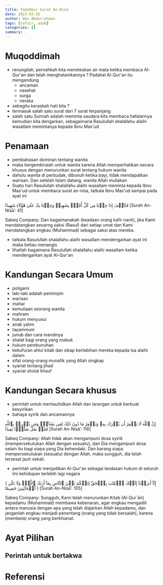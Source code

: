 ```yaml
---
title: Tadabbur Surat An-Nisa 
date: 2023-03-26
author: Abu Abdurrahman 
tags: [tafsir, adab]
categories: []
summary: -
---
```


# Muqoddimah

- renungilah, pernahkah kita meneteskan air mata ketika membaca Al-Qur'an dan telah menghatamkannya ? Padahal Al-Qur'an itu mengandung
  - ancaman
  - nasehat
  - surga
  - neraka
- sebegitu keraskah hati kita ?
- termasuk salah satu surat dari 7 surat terpanjang 
- salah satu Sunnah adalah meminta saudara kita membaca hafalannya kemudian kita dengarkan, sebagaimana Rasulullah shalallahu alaihi wasallam memintanya kepada Ibnu Mas'ud

# Penamaan

- pembahasan dominan tentang wanita
- maka bergembiralah untuk wanita karena Allah memperhatikan secara khusus dengan menurunkan surat tentang hukum wanita
- dahulu wanita di perbudak, dibunuh ketika bayi, tidak mendapatkan warisan. Dan setelah Islam datang, wanita Allah muliakan
- Suatu hari Rasulullah shalallahu alaihi wasallam meminta kepada Ibnu Mas'ud untuk membaca surat an-nisa, tatkala Ibnu Mas'ud sampai pada ayat ini

فَكَيۡفَ إِذَا جِئۡنَا مِن كُلِّ أُمَّةِۭ بِشَهِيدٖ وَجِئۡنَا بِكَ عَلَىٰ هَٰٓؤُلَآءِ شَهِيدٗا
[Surah An-Nisāʾ: 41]

Sabeq Company:
Dan bagaimanakah (keadaan orang kafir nanti), jika Kami mendatangkan seoarng saksi (Rasul) dari setiap umat dan Kami mendatangkan engkau (Muhammad) sebagai saksi atas mereka.

- tatkala Rasulullah shalallahu alaihi wasallam mendengarkan ayat ini maka beliau menangis
- lihatlah bagaimana Rasulullah shalallahu alaihi wasallam ketika mendengarkan ayat Al-Qur'an

# Kandungan Secara Umum 

- poligami
- laki-laki adalah pemimpin
- warisan
- mahar
- kemuliaan seorang wanita
- mahram
- hukum menyusui
- anak yatim
- tayammum
- junub dan cara mandinya
- shalat bagi orang yang mabuk
- hukum pembunuhan
- kekufuran ahlul kitab dan sikap berlebihan mereka kepada Isa alaihi dalam
- sifat orang-orang munafik yang Allah singkap
- syariat tentang jihad
- syariat sholat khauf

# Kandungan Secara khusus 

- perintah untuk mentauhidkan Allah dan larangan untuk berbuat kesyirikan
- bahaya syirik dan ancamannya

إِنَّ ٱللَّهَ لَا يَغۡفِرُ أَن يُشۡرَكَ بِهِۦ وَيَغۡفِرُ مَا دُونَ ذَٰلِكَ لِمَن يَشَآءُۚ وَمَن يُشۡرِكۡ بِٱللَّهِ فَقَدۡ ضَلَّ ضَلَٰلَۢا بَعِيدًا
[Surah An-Nisāʾ: 116]

Sabeq Company:
Allah tidak akan mengampuni dosa syirik (mempersekutukan Allah dengan sesuatu), dan Dia mengampuni dosa selain itu bagi siapa yang Dia kehendaki. Dan barang siapa mempersekutukan (sesuatu) dengan Allah, maka sungguh, dia telah tersesat jauh sekali.

- perintah untuk menjadikan Al-Qur'an sebagai landasan hukum di seluruh lini kehidupan terlebih lagi negara

{ إِنَّآ أَنزَلۡنَآ إِلَيۡكَ ٱلۡكِتَٰبَ بِٱلۡحَقِّ لِتَحۡكُمَ بَيۡنَ ٱلنَّاسِ بِمَآ أَرَىٰكَ ٱللَّهُۚ وَلَا تَكُن لِّلۡخَآئِنِينَ خَصِيمٗا }
[Surah An-Nisāʾ: 105]

Sabeq Company:
Sungguh, Kami telah menurunkan Kitab (Al-Qur`ān) kepadamu (Muhammad) membawa kebenaran, agar engkau mengadili antara manusia dengan apa yang telah diajarkan Allah kepadamu, dan janganlah engkau menjadi penentang (orang yang tidak bersalah), karena (membela) orang yang berkhianat.

# Ayat Pilihan

## Perintah untuk bertakwa





# Referensi